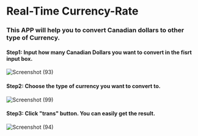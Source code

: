 # Real-Time Currency-Rate
### This APP will help you to convert Canadian dollars to other type of Currency.

#### Step1: Input how many Canadian Dollars you want to convert in the fisrt input box.

![Screenshot (93)](https://user-images.githubusercontent.com/43207918/65003410-661fe000-d8c6-11e9-9d51-891f1ff72c5e.png)

#### Step2: Choose the type of currency you want to convert to.

![Screenshot (99)](https://user-images.githubusercontent.com/43207918/65275562-ec6d3980-daf3-11e9-8119-b5dfa01e708c.png)

#### Step3: Click "trans" button. You can easily get the result.

![Screenshot (94)](https://user-images.githubusercontent.com/43207918/65003606-36bda300-d8c7-11e9-8405-2819d18e5d45.png)

